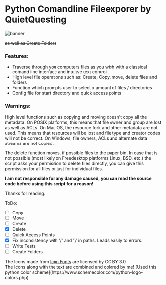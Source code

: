 # Python Comandline Fileexporer by QuietQuesting

![banner](https://user-images.githubusercontent.com/73032440/97810544-eba25300-1c74-11eb-87ed-7de2b34c0a55.png)

<del>as well as Create Folders</del>

### Features:
- Traverse through you computers files as you wish with a classical comand line interface and intuitve text control
- High level file operations such as: Create, Copy, move, delete files and folders
- Function which prompts user to select x amount of files / directories 
- Config file for start directory and quick access points

	
### Warnings:
High level functions such as copying and moving doesn't copy all the metadata: On POSIX platforms, this means that file owner and group are lost as well as ACLs. On Mac OS, the resource fork and other metadata are not used. This means that resources will be lost and file type and creator codes will not be correct. On Windows, file owners, ACLs and alternate data streams are not copied.

The delete function moves, if possible files to the paper bin. In case that is not possible (most likely on Freedesktop platforms Linux, BSD, etc.) the script asks your permission to delete files directly, you can give this permission for all files or just for individual files.

**I am not responsible for any damage caused, you can read the source code before using this script for a reason!** 

Thanks for reading.


ToDo:
- [ ] Copy
- [ ] Move
- [ ] Create
- [x] Delete  
- [ ] Quick Access Points
- [x] Fix inconsistency with '/' and '\\' in paths. Leads easily to errors. 
- [ ] Write Tests
- [ ] Create Folders

<div>The Icons made from <a href="http://www.onlinewebfonts.com/icon">Icon Fonts</a> are licensed by CC BY 3.0</div>
The Icons along with the text are combined and colored by me!
[Used this python color scheme](https://www.schemecolor.com/python-logo-colors.php)